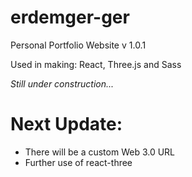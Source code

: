 # erdemger-ger
Personal Portfolio Website v 1.0.1

Used in making: React, Three.js and Sass

_Still under construction..._

# Next Update:
- There will be a custom Web 3.0 URL
- Further use of react-three
